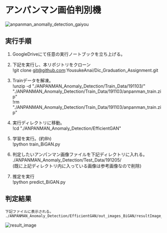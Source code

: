 # アンパンマン画伯判別機

![anpanman_anomally_detection_gaiyou](https://user-images.githubusercontent.com/46349770/70225769-01707500-1793-11ea-824f-4bf270d010b4.png)

## 実行手順

1.  GoogleDriveにて任意の実行ノートブックを立ち上げる。

2.  下記を実行し、本リポジトリをクローン  
      !git clone git@github.com:YousukeAnai/Dic_Graduation_Assignment.git

3.  Trainデータを解凍。  
      !unzip -d "./ANPANMAN_Anomaly_Detection/Train_Data/191103/" "./ANPANMAN_Anomaly_Detection/Train_Data/191103/anpanman_train.zip"  
      !rm "./ANPANMAN_Anomaly_Detection/Train_Data/191103/anpanman_train.zip"

4.  実行ディレクトリに移動。  
      !cd "./ANPANMAN_Anomaly_Detection/EfficientGAN"

5.  学習を実行。(約8h)  
      !python train_BiGAN.py

6.  判定したいアンパンマン画像ファイルを下記ディレクトリに入れる。  
      ./ANPANMAN_Anomaly_Detection/Test_Data/191205/  
      (既に上記ディレクトリ内に入っている画像は参考画像なので削除)

7.  推定を実行  
      !python predict_BiGAN.py

## 判定結果  

    下記ファイルに表示される。  
    ./ANPANMAN_Anomaly_Detection/EfficientGAN/out_images_BiGAN/resultImage_anpanman_test.png
![result_image](https://user-images.githubusercontent.com/46349770/70229068-d7ba4c80-1798-11ea-85be-ad4a95a23a5b.png)

